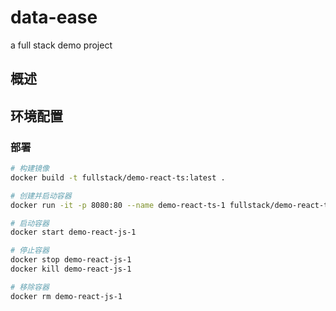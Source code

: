 # data-ease
a full stack demo project
## 概述

## 环境配置

### 部署

```sh
# 构建镜像
docker build -t fullstack/demo-react-ts:latest .

# 创建并启动容器
docker run -it -p 8080:80 --name demo-react-ts-1 fullstack/demo-react-ts

# 启动容器
docker start demo-react-js-1

# 停止容器
docker stop demo-react-js-1
docker kill demo-react-js-1

# 移除容器
docker rm demo-react-js-1
```

